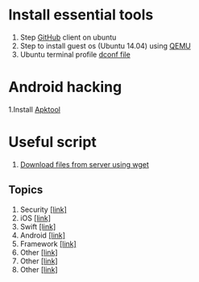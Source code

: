 

# Install essential tools

1. Step <a href=/source/github.sh>GitHub</a> client on ubuntu
2. Step to install guest os (Ubuntu 14.04) using <a href=/source/QEMU.md>QEMU</a>
3. Ubuntu terminal profile <a  href=/linux/gnome-terminal-profile.dconf>dconf file</a>

# Android hacking

1.Install <a href=/source/Apktool.md> Apktool </a>

<h1> Useful script </h1>

1. <a href="/source/script/download-files-from-server.md"> Download files from server using wget</a>


## Topics

1. Security [[link]](/security/)
2. iOS [[link]](/security/ios.md)
3. Swift [[link]](/dev/ios/swift.md)
4. Android [[link]](/security/)
5. Framework [[link]](dev/ios/framework.md)
6. Other [[link]](/security/)
7. Other [[link]](/security/)
8. Other [[link]](/security/)
